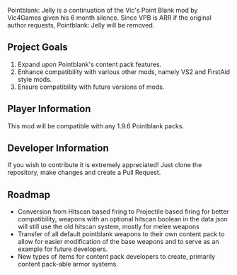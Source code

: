 Pointblank: Jelly is a continuation of the Vic's Point Blank mod by Vic4Games given his 6 month silence. Since VPB is ARR if the original author requests, Pointblank: Jelly will be removed.

## Project Goals
1) Expand upon Pointblank's content pack features.
2) Enhance compatibility with various other mods, namely VS2 and FirstAid style mods.
3) Ensure compatibility with future versions of mods.

 
## Player Information
This mod will be compatible with any 1.9.6 Pointblank packs.
 
## Developer Information
If you wish to contribute it is extremely appreciated! Just clone the repository, make changes and create a Pull Request.

## Roadmap
- Conversion from Hitscan based firing to Projectile based firing for better compatibility,
  weapons with an optional hitscan boolean in the data json will still use the old hitscan system, mostly for melee weapons
- Transfer of all default pointblank weapons to their own content pack to allow for easier modification of the base weapons
  and to serve as an example for future developers.
- New types of items for content pack developers to create, primarily content pack-able armor systems.
